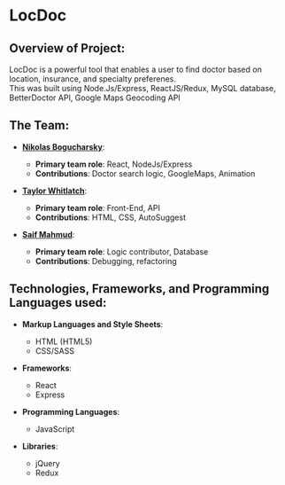# LocDoc
## Overview of Project:
LocDoc is a powerful tool that enables a user to find doctor based on location, insurance, and specialty preferenes.  
This was built using Node.Js/Express, ReactJS/Redux, MySQL database, BetterDoctor API, Google Maps Geocoding API

## The Team:
* **[Nikolas Bogucharsky](https://github.com/niktechnopro)**: 
	* **Primary team role**: React, NodeJs/Express 
  	* **Contributions**:  Doctor search logic, GoogleMaps, Animation 
  	

* **[Taylor Whitlatch](https://github.com/TaylorWhitlatch)**: 
	* **Primary team role**: Front-End, API
  	* **Contributions**:  HTML, CSS, AutoSuggest 
  	

* **[Saif Mahmud](https://github.com/saiftg)**:
	* **Primary team role**: Logic contributor, Database
  	* **Contributions**:  Debugging, refactoring
  	



## Technologies, Frameworks, and Programming Languages used:
* **Markup Languages and Style Sheets**:
    * HTML (HTML5)
    * CSS/SASS

* **Frameworks**:
    * React
    * Express
       
* **Programming Languages**:
	* JavaScript
    
* **Libraries**:
    * jQuery
    * Redux
